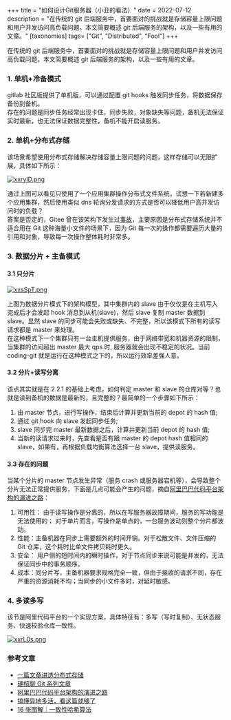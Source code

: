 +++
title = "如何设计Git服务器（小丑的看法）"
date = 2022-07-12
description = "在传统的 git 后端服务中，首要面对的挑战就是存储容量上限问题和用户并发访问高负载问题。本文简要概述 git 后端服务的架构，以及一些有用的文章。"
[taxonomies]
tags= ["Git", "Distributed", "Fool"]
+++

在传统的 git 后端服务中，首要面对的挑战就是存储容量上限问题和用户并发访问高负载问题。本文简要概述 git 后端服务的架构，以及一些有用的文章。

### 1. 单机+冷备模式

gitlab 社区版提供了单机版，可以通过配置 git hooks 触发同步任务，将数据保存备份到备机。  
存在的问题是同步任务经常出现卡住，同步失败，对象缺失等问题，备机无法保证实时最新，也无法保证数据完整性，备机不能开启读服务。

### 2. 单机+分布式存储

该场景希望使用分布式存储解决存储容量上限问题的问题，这样存储可以无限扩展，具体如下所示：

[![xxrylD.png](https://s1.ax1x.com/2022/11/08/xxrylD.png)](https://imgse.com/i/xxrylD)

通过上图可以看见只使用了一个应用集群操作分布式文件系统，试想一下若新建多个应用集群，然后使用类似 dns 轮询分发请求的方式是否可以降低用户高并发访问时的负载？  
答案是否定的，Gitee 曾在该架构下发生过[事故](https://zhuanlan.zhihu.com/p/362855087)，主要原因是分布式存储系统并不适合用在 Git 这种海量小文件的场景下，因为 Git 每一次的操作都需要遍历大量的引用和对象，导致每一次操作整体耗时非常多。

### 3. 数据分片 + 主备模式

#### 3.1 只分片

[![xxsSpT.png](https://s1.ax1x.com/2022/11/08/xxsSpT.png)](https://imgse.com/i/xxsSpT)

上图为数据分片模式下的架构模型，其中集群内的 slave 由于仅仅是在主机写入完成后才会发起 hook 消息到从机(slave)，然后 slave 复制 master 数据到 slave。显然 slave 的同步可能会失败或缺失、不完整，所以该模式下所有的读写请求都是 master 来处理。  
在这种模式下一个集群只有一台主机提供服务，由于网络带宽和机器资源的限制，当集群的访问超出 master 最大 qps 时, 服务器就会出现不稳定的状况。当前 coding-git 就是运行在这种模式之下的，所以运行效率差强人意。

#### 3.2 分片+读写分离

该点其实就是在 2.2.1 的基础上考虑，如何判定 master 和 slave 的仓库对等？也就是读到备机的数据是最新的，且完整的？最简单的一个步骤如下所示：

1. 由 master 节点，进行写操作，结束后计算并更新当前的 depot 的 hash 值;
2. 通过 git hook 向 slave 发起同步任务;
3. slave 同步完 master 最新数据之后，计算并更新当前 depot 的 hash 值;
4. 当新的读请求过来时，先查看是否有跟 master 的 depot hash 值相同的 slave，如果有，再根据负载均衡算法选择一台 slave，提供读服务。

#### 3.3 存在的问题

当某个分片的 master 节点发生异常（服务 crash 或服务器宕机等），会导致整个分片无法正常提供服务，下面是几点可能会产生的问题，摘自[阿里巴巴代码平台架构的演进之路](https://developer.aliyun.com/article/786954)：

1. 可用性： 由于读写操作是分离的，所以在写服务器故障期间，服务的写功能是无法使用的； 对于单片而言，写操作是单点的，一台服务波动则整个分片都波动。
2. 性能：主备机器在同步上需要额外的时间开销。对于松散文件、文件压缩的 Git 仓库，这个耗时比单文件拷贝耗时更久。
3. 安全： 用户侧的短时间内的瞬时操作，对于节点同步来说可能是并发的，无法保证同步中的事务顺序。
4. 成本：同分片写，主备机器要求规格完全一致，但由于接收的请求不同，存在严重的资源消耗不均；当同步的小文件多时，对延时敏感。

### 4. 多读多写

该节是阿里代码平台的一个实现方案，具体特征有：多写（写时复制）、无状态服务、快速校验仓库一致性。

[![xxrL0s.png](https://s1.ax1x.com/2022/11/08/xxrL0s.png)](https://imgse.com/i/xxrL0s)

### 参考文章

- [一篇文章讲透分布式存储](https://zhuanlan.zhihu.com/p/55964292)
- [硬核聊 Git 系列文章](https://www.zhihu.com/column/c_1350116235108196352)
- [阿里巴巴代码平台架构的演进之路](https://developer.aliyun.com/article/786954)
- [搞懂异地多活，看这篇就够了](http://kaito-kidd.com/2021/10/15/what-is-the-multi-site-high-availability-design/)
- [16 张图解｜一致性哈希算法](https://bbs.huaweicloud.com/blogs/333158)
